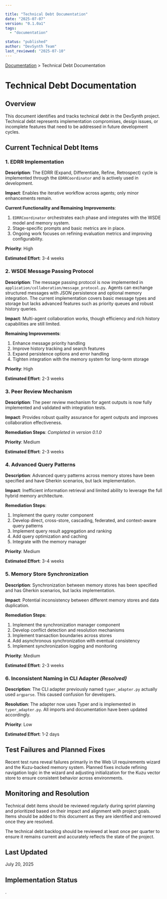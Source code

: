 ```yaml
---

title: "Technical Debt Documentation"
date: "2025-07-07"
version: "0.1.0a1"
tags:
  - "documentation"

status: "published"
author: "DevSynth Team"
last_reviewed: "2025-07-10"
---
```

<div class="breadcrumbs">
<a href="../index.md">Documentation</a> &gt; Technical Debt Documentation
</div>

# Technical Debt Documentation

## Overview

This document identifies and tracks technical debt in the DevSynth project. Technical debt represents implementation compromises, design issues, or incomplete features that need to be addressed in future development cycles.

## Current Technical Debt Items

### 1. EDRR Implementation

**Description**: The EDRR (Expand, Differentiate, Refine, Retrospect) cycle is implemented through the `EDRRCoordinator` and is actively used in development.

**Impact**: Enables the iterative workflow across agents; only minor enhancements remain.

**Current Functionality and Remaining Improvements**:

1. `EDRRCoordinator` orchestrates each phase and integrates with the WSDE model and memory system.
2. Stage-specific prompts and basic metrics are in place.
3. Ongoing work focuses on refining evaluation metrics and improving configurability.


**Priority**: High

**Estimated Effort**: 3-4 weeks

### 2. WSDE Message Passing Protocol

**Description**: The message passing protocol is now implemented in
`application/collaboration/message_protocol.py`. Agents can exchange structured
messages with JSON persistence and optional memory integration. The current
implementation covers basic message types and storage but lacks advanced
features such as priority queues and robust history queries.

**Impact**: Multi-agent collaboration works, though efficiency and rich history
capabilities are still limited.

**Remaining Improvements**:

1. Enhance message priority handling
2. Improve history tracking and search features
3. Expand persistence options and error handling
4. Tighten integration with the memory system for long-term storage


**Priority**: High

**Estimated Effort**: 2-3 weeks

### 3. Peer Review Mechanism

**Description**: The peer review mechanism for agent outputs is now fully implemented and validated with integration tests.

**Impact**: Provides robust quality assurance for agent outputs and improves collaboration effectiveness.

**Remediation Steps**: *Completed in version 0.1.0*


**Priority**: Medium

**Estimated Effort**: 2-3 weeks

### 4. Advanced Query Patterns

**Description**: Advanced query patterns across memory stores have been specified and have Gherkin scenarios, but lack implementation.

**Impact**: Inefficient information retrieval and limited ability to leverage the full hybrid memory architecture.

**Remediation Steps**:

1. Implement the query router component
2. Develop direct, cross-store, cascading, federated, and context-aware query patterns
3. Implement query result aggregation and ranking
4. Add query optimization and caching
5. Integrate with the memory manager


**Priority**: Medium

**Estimated Effort**: 3-4 weeks

### 5. Memory Store Synchronization

**Description**: Synchronization between memory stores has been specified and has Gherkin scenarios, but lacks implementation.

**Impact**: Potential inconsistency between different memory stores and data duplication.

**Remediation Steps**:

1. Implement the synchronization manager component
2. Develop conflict detection and resolution mechanisms
3. Implement transaction boundaries across stores
4. Add asynchronous synchronization with eventual consistency
5. Implement synchronization logging and monitoring


**Priority**: Medium

**Estimated Effort**: 2-3 weeks

### 6. Inconsistent Naming in CLI Adapter *(Resolved)*

**Description**: The CLI adapter previously named `typer_adapter.py` actually used `argparse`.
This caused confusion for developers.

**Resolution**: The adapter now uses Typer and is implemented in `typer_adapter.py`.
All imports and documentation have been updated accordingly.

**Priority**: Low

**Estimated Effort**: 1-2 days

## Test Failures and Planned Fixes

Recent test runs reveal failures primarily in the Web UI requirements wizard and
the Kuzu-backed memory system. Planned fixes include refining navigation logic
in the wizard and adjusting initialization for the Kuzu vector store to ensure
consistent behavior across environments.

## Monitoring and Resolution

Technical debt items should be reviewed regularly during sprint planning and prioritized based on their impact and alignment with project goals. Items should be added to this document as they are identified and removed once they are resolved.

The technical debt backlog should be reviewed at least once per quarter to ensure it remains current and accurately reflects the state of the project.

## Last Updated

July 20, 2025
## Implementation Status

.
